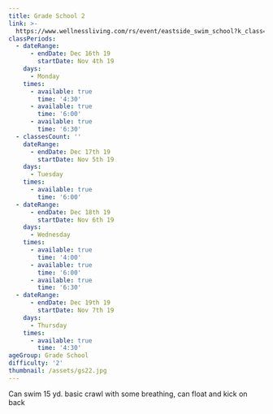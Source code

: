 ```yaml
---
title: Grade School 2
link: >-
  https://www.wellnessliving.com/rs/event/eastside_swim_school?k_class=136800&k_class_tab=10910
classPeriods:
  - dateRange:
      - endDate: Dec 16th 19
        startDate: Nov 4th 19
    days:
      - Monday
    times:
      - available: true
        time: '4:30'
      - available: true
        time: '6:00'
      - available: true
        time: '6:30'
  - classesCount: ''
    dateRange:
      - endDate: Dec 17th 19
        startDate: Nov 5th 19
    days:
      - Tuesday
    times:
      - available: true
        time: '6:00'
  - dateRange:
      - endDate: Dec 18th 19
        startDate: Nov 6th 19
    days:
      - Wednesday
    times:
      - available: true
        time: '4:00'
      - available: true
        time: '6:00'
      - available: true
        time: '6:30'
  - dateRange:
      - endDate: Dec 19th 19
        startDate: Nov 7th 19
    days:
      - Thursday
    times:
      - available: true
        time: '4:30'
ageGroup: Grade School
difficulty: '2'
thumbnail: /assets/gs22.jpg
---
```

Can swim 15 yd. basic crawl with some breathing, can float and kick on back
